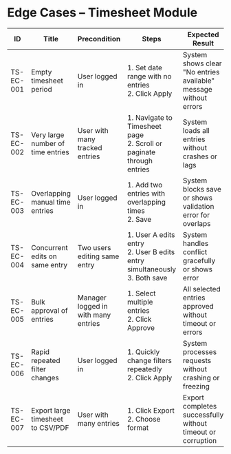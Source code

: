 # Edge Cases – Timesheet Module

| ID          | Title                                       | Precondition                        | Steps                                                         | Expected Result                           | Actual Result | Status |
|-------------|---------------------------------------------|-------------------------------------|---------------------------------------------------------------|-------------------------------------------|---------------|--------|
| TS-EC-001   | Empty timesheet period                      | User logged in                      | 1. Set date range with no entries <br> 2. Click Apply | System shows clear "No entries available" message without errors |               |        |
| TS-EC-002   | Very large number of time entries           | User with many tracked entries      | 1. Navigate to Timesheet page <br> 2. Scroll or paginate through entries | System loads all entries without crashes or lags |               |        |
| TS-EC-003   | Overlapping manual time entries             | User logged in                      | 1. Add two entries with overlapping times <br> 2. Save | System blocks save or shows validation error for overlaps |               |        |
| TS-EC-004   | Concurrent edits on same entry              | Two users editing same entry        | 1. User A edits entry <br> 2. User B edits entry simultaneously <br> 3. Both save | System handles conflict gracefully or shows error |               |        |
| TS-EC-005   | Bulk approval of entries                    | Manager logged in with many entries | 1. Select multiple entries <br> 2. Click Approve | All selected entries approved without timeout or errors |               |        |
| TS-EC-006   | Rapid repeated filter changes               | User logged in                      | 1. Quickly change filters repeatedly <br> 2. Click Apply | System processes requests without crashing or freezing |               |        |
| TS-EC-007   | Export large timesheet to CSV/PDF           | User with many entries              | 1. Click Export <br> 2. Choose format | Export completes successfully without timeout or corruption |               |        |